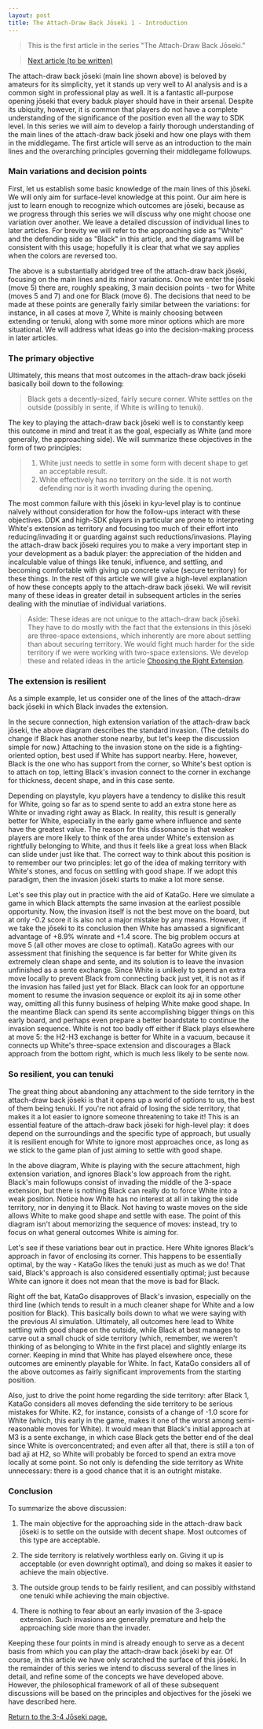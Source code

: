 ```yaml
---
layout: post
title: The Attach-Draw Back Jōseki 1 - Introduction
---
```


<link rel="stylesheet" type="text/css" href="/assets/css/besogo.css">
<link rel="stylesheet" type="text/css" href="/assets/css/board-wood.css">

<script src="/assets/js/besogo.js"></script>
<script src="/assets/js/editor.js"></script>
<script src="/assets/js/gameRoot.js"></script>
<script src="/assets/js/svgUtil.js"></script>
<script src="/assets/js/parseSgf.js"></script>
<script src="/assets/js/loadSgf.js"></script>
<script src="/assets/js/saveSgf.js"></script>
<script src="/assets/js/boardDisplay.js"></script>
<script src="/assets/js/coord.js"></script>
<script src="/assets/js/toolPanel.js"></script>
<script src="/assets/js/filePanel.js"></script>
<script src="/assets/js/controlPanel.js"></script>
<script src="/assets/js/namesPanel.js"></script>
<script src="/assets/js/commentPanel.js"></script>
<script src="/assets/js/treePanel.js"></script>

<body onload="besogo.autoInit()">

<section markdown="1">


> This is the first article in the series "The Attach-Draw Back Jōseki."

> [Next article (to be written)](/34/)


</section>

<div class="besogo-viewer" realstones="on" maxwidth="800" nowheel="true" coord="western" panels="control+tree" orient="portrait" portratio="none" sgf="/assets/sgf/2021-07-20-sgf/01.sgf"></div>

<section markdown="1">

The attach-draw back jōseki (main line shown above) is beloved by amateurs for its simplicity, yet it stands up very well to AI analysis and is a common sight in professional play as well.
It is a fantastic all-purpose opening jōseki that every baduk player should have in their arsenal.
Despite its ubiquity, however, it is common that players do not have a complete understanding of the significance of the position even all the way to SDK level.
In this series we will aim to develop a fairly thorough understanding of the main lines of the attach-draw back jōseki and how one plays with them in the middlegame.
The first article will serve as an introduction to the main lines and the overarching principles governing their middlegame followups.

### Main variations and decision points

First, let us establish some basic knowledge of the main lines of this jōseki.
We will only aim for surface-level knowledge at this point.
Our aim here is just to learn enough to recognize which outcomes are jōseki, because as we progress through this series we will discuss why one might choose one variation over another.
We leave a detailed discussion of individual lines to later articles.
For brevity we will refer to the approaching side as "White" and the defending side as "Black" in this article, and the diagrams will be consistent with this usage; hopefully it is clear that what we say applies when the colors are reversed too.

</section>

<div class="besogo-viewer" realstones="on" maxwidth="800" nowheel="true" coord="western" panels="control+tree+comment" orient="portrait" portratio="none" sgf="/assets/sgf/2021-07-20-sgf/02.sgf"></div>

<section markdown="1">

The above is a substantially abridged tree of the attach-draw back jōseki, focusing on the main lines and its minor variations.
Once we enter the jōseki (move 5) there are, roughly speaking, 3 main decision points - two for White (moves 5 and 7) and one for Black (move 6).
The decisions that need to be made at these points are generally fairly similar between the variations: for instance, in all cases at move 7, White is mainly choosing between extending or tenuki, along with some more minor options which are more situational.
We will address what ideas go into the decision-making process in later articles.

### The primary objective

Ultimately, this means that most outcomes in the attach-draw back jōseki basically boil down to the following:

> Black gets a decently-sized, fairly secure corner. White settles on the outside (possibly in sente, if White is willing to tenuki).

The key to playing the attach-draw back jōseki well is to constantly keep this outcome in mind and treat it as the goal, especially as White (and more generally, the approaching side).
We will summarize these objectives in the form of two principles:

> 1. White just needs to settle in some form with decent shape to get an acceptable result.
> 2. White effectively has no territory on the side. It is not worth defending nor is it worth invading during the opening.

The most common failure with this jōseki in kyu-level play is to continue naïvely without consideration for how the follow-ups interact with these objectives.
DDK and high-SDK players in particular are prone to interpreting White's extension as territory and focusing too much of their effort into reducing/invading it or guarding against such reductions/invasions.
Playing the attach-draw back jōseki requires you to make a very important step in your development as a baduk player: the appreciation of the hidden and incalculable value of things like tenuki, influence, and settling, and becoming comfortable with giving up concrete value (secure territory) for these things.
In the rest of this article we will give a high-level explanation of how these concepts apply to the attach-draw back jōseki.
We will revisit many of these ideas in greater detail in subsequent articles in the series dealing with the minutiae of individual variations.

> Aside: These ideas are not unique to the attach-draw back jōseki.
> They have to do mostly with the fact that the extensions in this jōseki are three-space extensions, which inherently are more about settling than about securing territory.
> We would fight much harder for the side territory if we were working with two-space extensions.
> We develop these and related ideas in the article [Choosing the Right Extension](/concepts/2021/02/24/choosing-right-extension/).

### The extension is resilient

As a simple example, let us consider one of the lines of the attach-draw back jōseki in which Black invades the extension.

</section>

<div class="besogo-viewer" realstones="on" maxwidth="800" nowheel="true" coord="western" panels="control+tree+comment" orient="portrait" portratio="none" sgf="/assets/sgf/2021-07-20-sgf/03.sgf"></div>

<section markdown="1">

In the secure connection, high extension variation of the attach-draw back jōseki, the above diagram describes the standard invasion.
(The details do change if Black has another stone nearby, but let's keep the discussion simple for now.)
Attaching to the invasion stone on the side is a fighting-oriented option, best used if White has support nearby.
Here, however, Black is the one who has support from the corner, so White's best option is to attach on top, letting Black's invasion connect to the corner in exchange for thickness, decent shape, and in this case sente.

Depending on playstyle, kyu players have a tendency to dislike this result for White, going so far as to spend sente to add an extra stone here as White or invading right away as Black.
In reality, this result is generally better for White, especially in the early game where influence and sente have the greatest value.
The reason for this dissonance is that weaker players are more likely to think of the area under White's extension as rightfully belonging to White, and thus it feels like a great loss when Black can slide under just like that.
The correct way to think about this position is to remember our two principles: let go of the idea of making territory with White's stones, and focus on settling with good shape.
If we adopt this paradigm, then the invasion jōseki starts to make a lot more sense.

</section>

<div class="besogo-viewer" realstones="on" maxwidth="800" nowheel="true" coord="western" panels="control+tree+comment" orient="portrait" portratio="none" sgf="/assets/sgf/2021-07-20-sgf/04.sgf"></div>

<section markdown="1">

Let's see this play out in practice with the aid of KataGo.
Here we simulate a game in which Black attempts the same invasion at the earliest possible opportunity.
Now, the invasion itself is not the best move on the board, but at only -0.2 score it is also not a major mistake by any means.
However, if we take the jōseki to its conclusion then White has amassed a significant advantage of +8.9% winrate and +1.4 score.
The big problem occurs at move 5 (all other moves are close to optimal).
KataGo agrees with our assessment that finishing the sequence is far better for White given its extremely clean shape and sente, and its solution is to leave the invasion unfinished as a sente exchange.
Since White is unlikely to spend an extra move locally to prevent Black from connecting back just yet, it is not as if the invasion has failed just yet for Black.
Black can look for an opportune moment to resume the invasion sequence or exploit its aji in some other way, omitting all this funny business of helping White make good shape.
In the meantime Black can spend its sente accomplishing bigger things on this early board, and perhaps even prepare a better boardstate to continue the invasion sequence.
White is not too badly off either if Black plays elsewhere at move 5: the H2-H3 exchange is better for White in a vacuum, because it connects up White's three-space extension and discourages a Black approach from the bottom right, which is much less likely to be sente now.

### So resilient, you can tenuki

The great thing about abandoning any attachment to the side territory in the attach-draw back jōseki is that it opens up a world of options to us, the best of them being tenuki.
If you're not afraid of losing the side territory, that makes it a lot easier to ignore someone threatening to take it!
This is an essential feature of the attach-draw back jōseki for high-level play: it does depend on the surroundings and the specific type of approach, but usually it is resilient enough for White to ignore most approaches once, as long as we stick to the game plan of just aiming to settle with good shape.

</section>

<div class="besogo-viewer" realstones="on" maxwidth="800" nowheel="true" coord="western" panels="control+tree+comment" orient="portrait" portratio="none" sgf="/assets/sgf/2021-07-20-sgf/05.sgf"></div>

<section markdown="1">

In the above diagram, White is playing with the secure attachment, high extension variation, and ignores Black's low approach from the right.
Black's main followups consist of invading the middle of the 3-space extension, but there is nothing Black can really do to force White into a weak position.
Notice how White has no interest at all in taking the side territory, nor in denying it to Black.
Not having to waste moves on the side allows White to make good shape and settle with ease.
The point of this diagram isn't about memorizing the sequence of moves: instead, try to focus on what general outcomes White is aiming for.

</section>

<div class="besogo-viewer" realstones="on" maxwidth="800" nowheel="true" coord="western" panels="control+tree+comment" orient="portrait" portratio="none" sgf="/assets/sgf/2021-07-20-sgf/06.sgf"></div>

<section markdown="1">

Let's see if these variations bear out in practice.
Here White ignores Black's approach in favor of enclosing its corner.
This happens to be essentially optimal, by the way - KataGo likes the tenuki just as much as we do!
That said, Black's approach is also considered essentially optimal; just because White can ignore it does not mean that the move is bad for Black.

Right off the bat, KataGo disapproves of Black's invasion, especially on the third line (which tends to result in a much cleaner shape for White and a low position for Black).
This basically boils down to what we were saying with the previous AI simulation.
Ultimately, all outcomes here lead to White settling with good shape on the outside, while Black at best manages to carve out a small chuck of side territory (which, remember, we weren't thinking of as belonging to White in the first place) and slightly enlarge its corner.
Keeping in mind that White has played elsewhere once, these outcomes are eminently playable for White.
In fact, KataGo considers all of the above outcomes as fairly significant improvements from the starting position.

Also, just to drive the point home regarding the side territory: after Black 1, KataGo considers all moves defending the side territory to be serious mistakes for White.
K2, for instance, consists of a change of -1.0 score for White (which, this early in the game, makes it one of the worst among semi-reasonable moves for White).
It would mean that Black's initial approach at M3 is a sente exchange, in which case Black gets the better end of the deal since White is overconcentrated; and even after all that, there is still a ton of bad aji at H2, so White will probably be forced to spend an extra move locally at some point.
So not only is defending the side territory as White unnecessary: there is a good chance that it is an outright mistake.

### Conclusion

To summarize the above discussion:

1. The main objective for the approaching side in the attach-draw back jōseki is to settle on the outside with decent shape.
Most outcomes of this type are acceptable.

2. The side territory is relatively worthless early on.
Giving it up is acceptable (or even downright optimal), and doing so makes it easier to achieve the main objective.

3. The outside group tends to be fairly resilient, and can possibly withstand one tenuki while achieving the main objective.

4. There is nothing to fear about an early invasion of the 3-space extension.
Such invasions are generally premature and help the approaching side more than the invader.

Keeping these four points in mind is already enough to serve as a decent basis from which you can play the attach-draw back jōseki by ear.
Of course, in this article we have only scratched the surface of this jōseki.
In the remainder of this series we intend to discuss several of the lines in detail, and refine some of the concepts we have developed above.
However, the philosophical framework of all of these subsequent discussions will be based on the principles and objectives for the jōseki we have described here.

[Return to the 3-4 Jōseki page.](/34/)

</section>